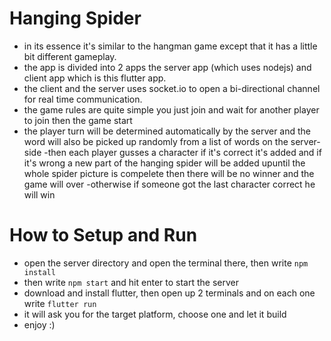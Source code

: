 # Hanging Spider
- in its essence it's similar to the hangman game except that it has a little bit different gameplay.
- the app is divided into 2 apps the server app (which uses nodejs) and client app which is this flutter app.
- the client and the server uses socket.io to open a bi-directional channel for real time communication.
- the game rules are quite simple you just join and wait for another player to join then the game start
- the player turn will be determined automatically by the server and the word will also be picked up randomly from a list of words on the server-side
-then each player gusses a character if it's correct it's added and if it's wrong a new part of the hanging spider will be added upuntil the whole spider picture is compelete then there will be no winner and the game will over
-otherwise if someone got the last character correct he will win


# How to Setup and Run
- open the server directory and open the terminal there, then write `npm install`
- then write `npm start` and hit enter to start the server
- download and install flutter, then open up 2 terminals and on each one write `flutter run`
- it will ask you for the target platform, choose one and let it build
- enjoy :)